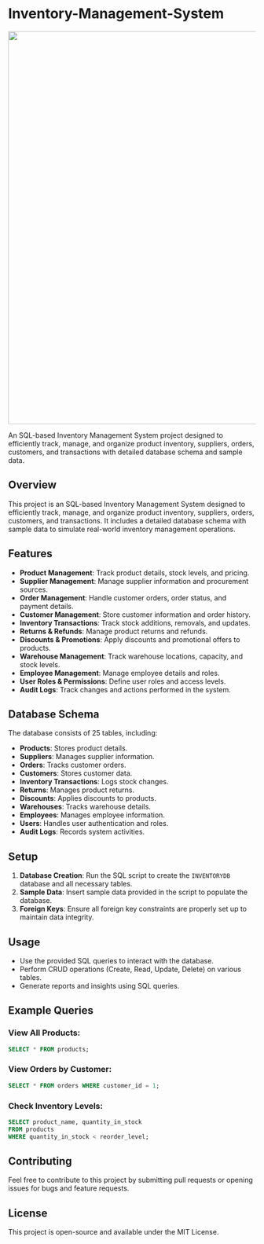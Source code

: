 # Inventory-Management-System

<p align="center">
  <img src="https://www.scnsoft.com/software-development-services/creating-inventory-management-system/creating-an-inventory-system_cover-upd.svg" width="800"/>
</p>
An SQL-based Inventory Management System project designed to efficiently track, manage, and organize product inventory, suppliers, orders, customers, and transactions with detailed database schema and sample data.

## Overview
This project is an SQL-based Inventory Management System designed to efficiently track, manage, and organize product inventory, suppliers, orders, customers, and transactions. It includes a detailed database schema with sample data to simulate real-world inventory management operations.

## Features
- **Product Management**: Track product details, stock levels, and pricing.
- **Supplier Management**: Manage supplier information and procurement sources.
- **Order Management**: Handle customer orders, order status, and payment details.
- **Customer Management**: Store customer information and order history.
- **Inventory Transactions**: Track stock additions, removals, and updates.
- **Returns & Refunds**: Manage product returns and refunds.
- **Discounts & Promotions**: Apply discounts and promotional offers to products.
- **Warehouse Management**: Track warehouse locations, capacity, and stock levels.
- **Employee Management**: Manage employee details and roles.
- **User Roles & Permissions**: Define user roles and access levels.
- **Audit Logs**: Track changes and actions performed in the system.

## Database Schema
The database consists of 25 tables, including:
- **Products**: Stores product details.
- **Suppliers**: Manages supplier information.
- **Orders**: Tracks customer orders.
- **Customers**: Stores customer data.
- **Inventory Transactions**: Logs stock changes.
- **Returns**: Manages product returns.
- **Discounts**: Applies discounts to products.
- **Warehouses**: Tracks warehouse details.
- **Employees**: Manages employee information.
- **Users**: Handles user authentication and roles.
- **Audit Logs**: Records system activities.

## Setup
1. **Database Creation**: Run the SQL script to create the `INVENTORYDB` database and all necessary tables.
2. **Sample Data**: Insert sample data provided in the script to populate the database.
3. **Foreign Keys**: Ensure all foreign key constraints are properly set up to maintain data integrity.

## Usage
- Use the provided SQL queries to interact with the database.
- Perform CRUD operations (Create, Read, Update, Delete) on various tables.
- Generate reports and insights using SQL queries.

## Example Queries
### View All Products:
```sql
SELECT * FROM products;
```
### View Orders by Customer:
```sql
SELECT * FROM orders WHERE customer_id = 1;
```
### Check Inventory Levels:
```sql
SELECT product_name, quantity_in_stock 
FROM products 
WHERE quantity_in_stock < reorder_level;
```

## Contributing
Feel free to contribute to this project by submitting pull requests or opening issues for bugs and feature requests.

## License
This project is open-source and available under the MIT License.

